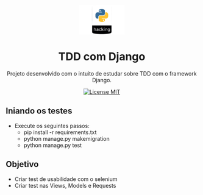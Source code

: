<h1 align="center">
<br>
  <img src="https://github.com/Caiocof/caiocof/blob/main/python.png?raw=true" alt="PYTHON" width="120">
<br>
<br>
TDD com Django
</h1>

<p align="center">Projeto desenvolvido com o intuito de estudar sobre TDD com o framework Django.</p>


<p align="center">
  <a href="https://opensource.org/licenses/MIT">
    <img src="https://img.shields.io/badge/License-MIT-blue.svg" alt="License MIT">
  </a>
</p>

## Iniando os testes

- Execute os seguintes passos:
    - pip install -r requirements.txt
    - python manage.py makemigration
    - python manage.py test

## Objetivo

- Criar test de usabilidade com o selenium
- Criar test nas Views, Models e Requests


